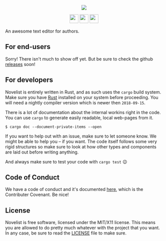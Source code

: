 <p align="center">
<img src="assets/novelist.png" />
</p>

<p align="center"><a href="https://travis-ci.org/novelistapp/novelist/"><img src="https://img.shields.io/travis/novelistapp/novelist/master.svg?style=for-the-badge" height="28px" /></a> <img src="https://forthebadge.com/images/badges/for-sharks.svg" height="28px" /> <img src="https://forthebadge.com/images/badges/you-didnt-ask-for-this.svg" height="28px" /></p>

An awesome text editor for authors.

## For end-users

Sorry! There isn't much to show off yet. 
But be sure to check the github [releases] soon!

[releases]: https://github.com/novelistapp/novelist/releases 

## For developers

Novelist is entirely written in Rust, 
and as such uses the `cargo` build system.
Make sure you have [Rust](https://rust-lang.org)
installed on your system before proceeding.
You will need a nightly compiler version
which is newer then `2018-09-15`.

There is a lot of documentation about the internal workins
right in the code. 
You can use `cargo` to generate easily readable,
local web-pages from it.

```
$ cargo doc --document-private-items --open
```

If you want to help out with an issue, make sure to let someone know.
We might be able to help you – if you want. 
The code itself follows some very rigid structures 
so make sure to look at how other types 
and components are laid out before writing anything.

And always make sure to test your code with `cargo test` 😉

## Code of Conduct

We have a code of conduct and it's documented
[here](Code_Of_Conduct.md),
which is the Contributer Covenant. Be nice!

## License

Novelist is free software, licensed under the MIT/X11 license. This means you are allowed to do pretty much whatever with the project that you want. In any case, be sure to read the [LICENSE](LICENSE) file to make sure.

